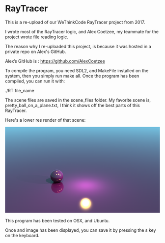 # RayTracer

This is a re-upload of our WeThinkCode RayTracer project from 2017.

I wrote most of the RayTracer logic, and Alex Coetzee, my teammate for the
project wrote file reading logic.

The reason why I re-uploaded this project, is because it was hosted in a
private repo on Alex's GitHub.

Alex’s GitHub is : https://github.com/AlexCoetzee

To compile the program, you need SDL2, and MakeFile installed on the system,
then you simply run make all. Once the program has been compiled, you can run it
with:

./RT file_name

The scene files are saved in the scene_files folder. My favorite scene is,
pretty_ball_on_a_plane.txt, I think it shows off the best parts of this
RayTracer.

Here's a lower res render of that scene: 

![PrettyBallOnAPlane](pretty_ball_on_a_plane.bmp)

This program has been tested on OSX, and Ubuntu.

Once and image has been displayed, you can save it by pressing the s key on the
keyboard.
